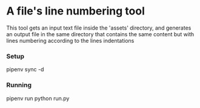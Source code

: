 # A file's line numbering tool

This tool gets an input text file inside the 'assets' directory, and generates an output file in
the same directory that contains the same content but with lines numbering according to the lines
indentations

### Setup

pipenv sync -d

### Running

pipenv run python run.py
